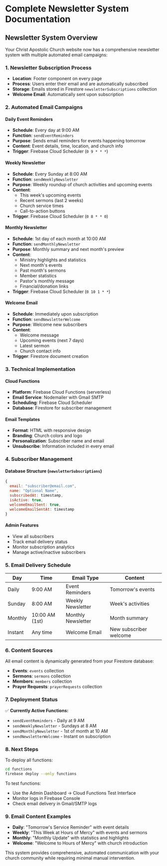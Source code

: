 # Complete Newsletter System Documentation

## Newsletter System Overview

Your Christ Apostolic Church website now has a comprehensive newsletter system with multiple automated email campaigns:

### 1. **Newsletter Subscription Process**

- **Location**: Footer component on every page
- **Process**: Users enter their email and are automatically subscribed
- **Storage**: Emails stored in Firestore `newsletterSubscriptions` collection
- **Welcome Email**: Automatically sent upon subscription

### 2. **Automated Email Campaigns**

#### **Daily Event Reminders**

- **Schedule**: Every day at 9:00 AM
- **Function**: `sendEventReminders`
- **Purpose**: Sends email reminders for events happening tomorrow
- **Content**: Event details, time, location, and church info
- **Trigger**: Firebase Cloud Scheduler (`0 9 * * *`)

#### **Weekly Newsletter**

- **Schedule**: Every Sunday at 8:00 AM
- **Function**: `sendWeeklyNewsletter`
- **Purpose**: Weekly roundup of church activities and upcoming events
- **Content**:
  - This week's upcoming events
  - Recent sermons (last 2 weeks)
  - Church service times
  - Call-to-action buttons
- **Trigger**: Firebase Cloud Scheduler (`0 8 * * 0`)

#### **Monthly Newsletter**

- **Schedule**: 1st day of each month at 10:00 AM
- **Function**: `sendMonthlyNewsletter`
- **Purpose**: Monthly summary and next month's preview
- **Content**:
  - Ministry highlights and statistics
  - Next month's events
  - Past month's sermons
  - Member statistics
  - Pastor's monthly message
  - Financial/donation links
- **Trigger**: Firebase Cloud Scheduler (`0 10 1 * *`)

#### **Welcome Email**

- **Schedule**: Immediately upon subscription
- **Function**: `sendNewsletterWelcome`
- **Purpose**: Welcome new subscribers
- **Content**:
  - Welcome message
  - Upcoming events (next 7 days)
  - Latest sermon
  - Church contact info
- **Trigger**: Firestore document creation

### 3. **Technical Implementation**

#### **Cloud Functions**

- **Platform**: Firebase Cloud Functions (serverless)
- **Email Service**: Nodemailer with Gmail SMTP
- **Scheduling**: Firebase Cloud Scheduler
- **Database**: Firestore for subscriber management

#### **Email Templates**

- **Format**: HTML with responsive design
- **Branding**: Church colors and logo
- **Personalization**: Subscriber name and email
- **Unsubscribe**: Information included in every email

### 4. **Subscriber Management**

#### **Database Structure** (`newsletterSubscriptions`)

```javascript
{
  email: "subscriber@email.com",
  name: "Optional Name",
  subscribedAt: timestamp,
  isActive: true,
  welcomeEmailSent: true,
  welcomeEmailSentAt: timestamp
}
```

#### **Admin Features**

- View all subscribers
- Track email delivery status
- Monitor subscription analytics
- Manage active/inactive subscribers

### 5. **Email Delivery Schedule**

| Day     | Time           | Email Type         | Content                |
| ------- | -------------- | ------------------ | ---------------------- |
| Daily   | 9:00 AM        | Event Reminders    | Tomorrow's events      |
| Sunday  | 8:00 AM        | Weekly Newsletter  | Week's activities      |
| Monthly | 10:00 AM (1st) | Monthly Newsletter | Month summary          |
| Instant | Any time       | Welcome Email      | New subscriber welcome |

### 6. **Content Sources**

All email content is dynamically generated from your Firestore database:

- **Events**: `events` collection
- **Sermons**: `sermons` collection
- **Members**: `members` collection
- **Prayer Requests**: `prayerRequests` collection

### 7. **Deployment Status**

✅ **Currently Active Functions:**

- `sendEventReminders` - Daily at 9 AM
- `sendWeeklyNewsletter` - Sundays at 8 AM
- `sendMonthlyNewsletter` - 1st of month at 10 AM
- `sendNewsletterWelcome` - Instant on subscription

### 8. **Next Steps**

To deploy all functions:

```bash
cd functions
firebase deploy --only functions
```

To test functions:

- Use the Admin Dashboard → Cloud Functions Test Interface
- Monitor logs in Firebase Console
- Check email delivery in Gmail/SMTP logs

### 9. **Email Content Examples**

- **Daily**: "Tomorrow's Service Reminder" with event details
- **Weekly**: "This Week at Hours of Mercy" with events and sermons
- **Monthly**: "Monthly Update" with statistics and highlights
- **Welcome**: "Welcome to Hours of Mercy" with church introduction

This system provides comprehensive, automated communication with your church community while requiring minimal manual intervention.
